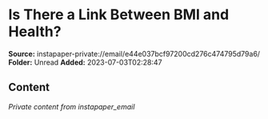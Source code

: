 # Is There a Link Between BMI and Health?

**Source:** instapaper-private://email/e44e037bcf97200cd276c474795d79a6/
**Folder:** Unread
**Added:** 2023-07-03T02:28:47




## Content
*Private content from instapaper_email*
